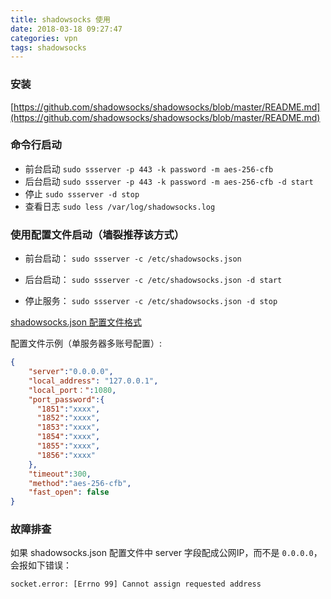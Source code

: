 ```yaml
---
title: shadowsocks 使用
date: 2018-03-18 09:27:47
categories: vpn
tags: shadowsocks
---
```


### 安装
[https://github.com/shadowsocks/shadowsocks/blob/master/README.md](https://github.com/shadowsocks/shadowsocks/blob/master/README.md)
### 命令行启动
- 前台启动
``sudo ssserver -p 443 -k password -m aes-256-cfb``
- 后台启动
``sudo ssserver -p 443 -k password -m aes-256-cfb -d start``
- 停止
``sudo ssserver -d stop``
- 查看日志
``sudo less /var/log/shadowsocks.log``

### 使用配置文件启动（墙裂推荐该方式）
- 前台启动：
``sudo ssserver -c /etc/shadowsocks.json``

- 后台启动：
``sudo ssserver -c /etc/shadowsocks.json -d start``
- 停止服务：
``sudo ssserver -c /etc/shadowsocks.json -d stop``

[shadowsocks.json 配置文件格式](https://github.com/shadowsocks/shadowsocks/wiki/Configuration-via-Config-File)

配置文件示例（单服务器多账号配置）:
```json
{
    "server":"0.0.0.0",
    "local_address": "127.0.0.1",
    "local_port：":1080,
    "port_password":{
      "1851":"xxxx",
      "1852":"xxxx",
      "1853":"xxxx",
      "1854":"xxxx",
      "1855":"xxxx",
      "1856":"xxxx"
    },
    "timeout":300,
    "method":"aes-256-cfb",
    "fast_open": false
}
```

### 故障排查
如果 shadowsocks.json 配置文件中 server 字段配成公网IP，而不是 ``0.0.0.0``，会报如下错误：

```socket.error: [Errno 99] Cannot assign requested address```
